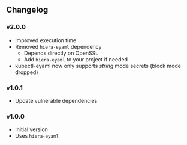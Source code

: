 ## Changelog

### v2.0.0

- Improved execution time
- Removed `hiera-eyaml` dependency
  - Depends directly on OpenSSL
  - Add `hiera-eyaml` to your project if needed
- kubectl-eyaml now only supports *string* mode secrets (block mode dropped)

### v1.0.1

- Update vulnerable dependencies

### v1.0.0

- Initial version
- Uses `hiera-eyaml`
